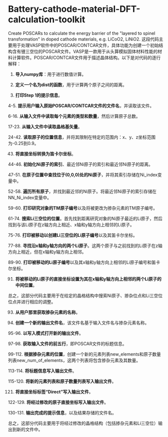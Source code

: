 # Battery-cathode-material-DFT-calculation-toolkit
Create POSCARs to calculate the energy barrier of the "layered to spinel transformation" in doped cathode materials, e.g. LiCoO2, LiNiO2.
这段代码主要用于处理VASP软件中的POSCAR/CONTCAR文件，具体功能为创建一个初始结构含有锂三空位的POSCAR文件。VASP是一款用于从头算模拟固体材料性能的材料计算软件。POSCAR/CONTCAR文件用于描述晶体结构。以下是对代码的逐行解释：

1. **导入numpy库**：用于进行数值计算。

2. **定义一个名为dist的函数**，用于计算两个原子之间的距离。

3. **打印Step 1的提示信息**。

4-5. **提示用户输入原始POSCAR/CONTCAR文件的文件名**，并读取该文件。

6-16. **从输入文件中读取每个元素的类型和数量**，然后计算原子总数。

17-23. **从输入文件中读取晶格基矢量**。

24-42. **读取原子的位置信息**，并将其限制在特定的范围内：x、y、z坐标范围为-0.25到0.9。

43. **将直接坐标转换为笛卡尔坐标**。

44-46. **初始化Ni原子的索引**、最近邻Ni原子的索引和最近邻Ni原子的距离。

47-51. **在原子位置中查找位于(0,0,0)处的Ni原子**，并将其索引存储在Ni_index变量中。

52-58. **遍历所有原子**，并找到最近邻的Ni原子。将最近邻Ni原子的索引存储在NN_Ni_index变量中。

59-60. **打印研究对象的TM原子编号**以及将被更改为掺杂元素的TM原子编号。

61-74. **搜索Li三空位的位置**。首先找到距离研究对象的Ni原子最近的Li原子，然后找到与该Li原子在z轴方向上相近、x轴和y轴方向上相邻的Li原子。

75-76. **打印被移动以创建Li三空位的Li原子编号**以及其笛卡尔坐标。

77-88. **寻找沿x轴和y轴方向的两个Li原子**。这两个原子与之前找到的Li原子在z轴方向上相近，但在x轴和y轴方向上相邻。

89-90. **打印被移动的Li原子编号**以及其x轴和y轴方向上相邻的Li原子编号和笛卡尔坐标。

91. **将被移动的Li原子的直接坐标设置为其在x轴和y轴方向上相邻的两个Li原子的中间位置**。

总之，这部分代码主要用于在给定的晶格结构中搜索Ni原子、掺杂位点和Li三空位位点并进行相应的调整。

93. **从用户那里获取掺杂元素的名称**。

94. **创建一个新的输出文件名**，该文件名基于输入文件名与掺杂元素名称。

95-96. **以写入模式打开新的输出文件**。

97-98. **获取输入文件的前五行**，即POSCAR文件的标题信息。

99-112. **根据掺杂元素的位置**，创建一个新的元素列表new_elements和原子数量列表new_num_of_elements，这两个列表将包含掺杂元素及其数量。

113-114. **将标题信息写入输出文件**。

115-120. **将新的元素列表和原子数量列表写入输出文件**。

121. **将直接坐标标签“Direct”写入输出文件**。

122-129. **将经过修改的原子直接坐标写入输出文件**。

130-131. **输出完成的提示信息**，以及结果存储的文件名。

总之，这部分代码主要用于将经过修改的晶格结构（包括掺杂元素和Li三空位）输出到新的文件中。
